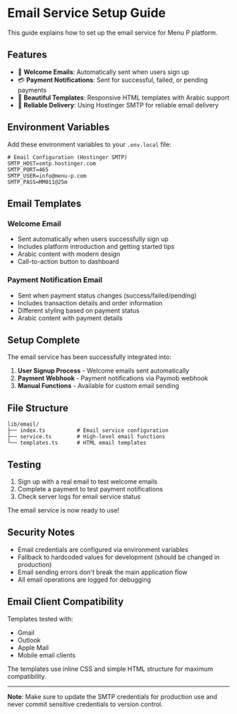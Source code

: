 # Email Service Setup Guide

This guide explains how to set up the email service for Menu P platform.

## Features

- 🎉 **Welcome Emails**: Automatically sent when users sign up
- 💳 **Payment Notifications**: Sent for successful, failed, or pending payments
- 🎨 **Beautiful Templates**: Responsive HTML templates with Arabic support
- 📧 **Reliable Delivery**: Using Hostinger SMTP for reliable email delivery

## Environment Variables

Add these environment variables to your `.env.local` file:

```env
# Email Configuration (Hostinger SMTP)
SMTP_HOST=smtp.hostinger.com
SMTP_PORT=465
SMTP_USER=info@menu-p.com
SMTP_PASS=MM011@25m
```

## Email Templates

### Welcome Email
- Sent automatically when users successfully sign up
- Includes platform introduction and getting started tips
- Arabic content with modern design
- Call-to-action button to dashboard

### Payment Notification Email
- Sent when payment status changes (success/failed/pending)
- Includes transaction details and order information
- Different styling based on payment status
- Arabic content with payment details

## Setup Complete

The email service has been successfully integrated into:

1. **User Signup Process** - Welcome emails sent automatically
2. **Payment Webhook** - Payment notifications via Paymob webhook
3. **Manual Functions** - Available for custom email sending

## File Structure

```
lib/email/
├── index.ts          # Email service configuration
├── service.ts        # High-level email functions
└── templates.ts      # HTML email templates
```

## Testing

1. Sign up with a real email to test welcome emails
2. Complete a payment to test payment notifications
3. Check server logs for email service status

The email service is now ready to use!

## Security Notes

- Email credentials are configured via environment variables
- Fallback to hardcoded values for development (should be changed in production)
- Email sending errors don't break the main application flow
- All email operations are logged for debugging

## Email Client Compatibility

Templates tested with:
- Gmail
- Outlook
- Apple Mail  
- Mobile email clients

The templates use inline CSS and simple HTML structure for maximum compatibility.

---

**Note**: Make sure to update the SMTP credentials for production use and never commit sensitive credentials to version control. 